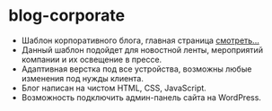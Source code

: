 # blog-corporate
- Шаблон корпоративного блога, главная страница [смотреть...](https://olga-evdokimova.github.io/blog-Corporate/)
- Данный шаблон подойдет для новостной ленты, мероприятий компании и их освещение в прессе. 
- Адаптивная верстка под все устройства, возможны любые изменения под нужды клиента. 
- Блог написан на чистом HTML, CSS, JavaScript.
- Возможность подключить админ-панель сайта на WordPress.
